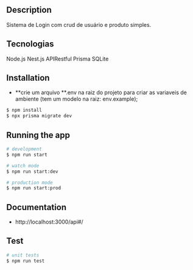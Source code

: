 ## Description

Sistema de Login com crud de usuário e produto simples.

## Tecnologias

Node.js
Nest.js
APIRestful
Prisma
SQLite

## Installation

 - **crie um arquivo **.env na raiz do projeto para criar as variaveis de ambiente (tem um modelo na raiz: env.example);

```bash
$ npm install
$ npx prisma migrate dev
```

## Running the app

```bash
# development
$ npm run start

# watch mode
$ npm run start:dev

# production mode
$ npm run start:prod
```

## Documentation
 - http://localhost:3000/api#/

## Test

```bash
# unit tests
$ npm run test

